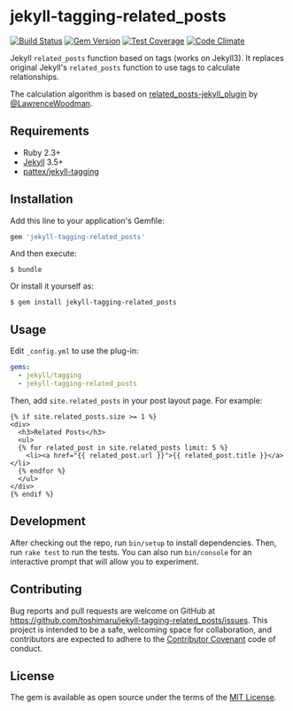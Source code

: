 # jekyll-tagging-related_posts

[![Build Status](https://travis-ci.org/toshimaru/jekyll-tagging-related_posts.svg?branch=master)](https://travis-ci.org/toshimaru/jekyll-tagging-related_posts)
[![Gem Version](https://badge.fury.io/rb/jekyll-tagging-related_posts.svg)](https://badge.fury.io/rb/jekyll-tagging-related_posts)
[![Test Coverage](https://codeclimate.com/github/toshimaru/jekyll-tagging-related_posts/badges/coverage.svg)](https://codeclimate.com/github/toshimaru/jekyll-tagging-related_posts/coverage)
[![Code Climate](https://codeclimate.com/github/toshimaru/jekyll-tagging-related_posts/badges/gpa.svg)](https://codeclimate.com/github/toshimaru/jekyll-tagging-related_posts)

Jekyll `related_posts` function based on tags (works on Jekyll3). It replaces original Jekyll's `related_posts` function to use tags to calculate relationships.

The calculation algorithm is based on [related\_posts-jekyll\_plugin](https://github.com/LawrenceWoodman/related_posts-jekyll_plugin) by [@LawrenceWoodman](https://github.com/LawrenceWoodman).

## Requirements

* Ruby 2.3+
* [Jekyll](https://github.com/jekyll/jekyll) 3.5+
* [pattex/jekyll-tagging](https://github.com/pattex/jekyll-tagging)

## Installation

Add this line to your application's Gemfile:

```ruby
gem 'jekyll-tagging-related_posts'
```

And then execute:

    $ bundle

Or install it yourself as:

    $ gem install jekyll-tagging-related_posts

## Usage

Edit `_config.yml` to use the plug-in:

```yml
gems:
  - jekyll/tagging
  - jekyll-tagging-related_posts
```

Then, add `site.related_posts` in your post layout page. For example:

```liquid
{% if site.related_posts.size >= 1 %}
<div>
  <h3>Related Posts</h3>
  <ul>
  {% for related_post in site.related_posts limit: 5 %}
    <li><a href="{{ related_post.url }}">{{ related_post.title }}</a></li>
  {% endfor %}
  </ul>
</div>
{% endif %}
```

## Development

After checking out the repo, run `bin/setup` to install dependencies. Then, run `rake test` to run the tests. You can also run `bin/console` for an interactive prompt that will allow you to experiment.

## Contributing

Bug reports and pull requests are welcome on GitHub at https://github.com/toshimaru/jekyll-tagging-related_posts/issues. This project is intended to be a safe, welcoming space for collaboration, and contributors are expected to adhere to the [Contributor Covenant](contributor-covenant.org) code of conduct.

## License

The gem is available as open source under the terms of the [MIT License](http://opensource.org/licenses/MIT).
